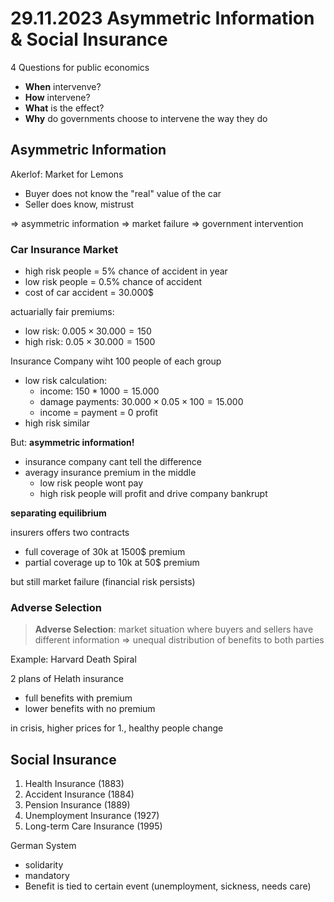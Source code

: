 # 29.11.2023 Asymmetric Information & Social Insurance

4 Questions for public economics

- **When** intervenve?
- **How** intervene?
- **What** is the effect?
- **Why** do governments choose to intervene the way they do

## Asymmetric Information

Akerlof: Market for Lemons

- Buyer does not know the "real" value of the car
- Seller does know, mistrust

=> asymmetric information => market failure => government intervention



### Car Insurance Market

- high risk people = 5% chance of accident in year
- low risk people = 0.5% chance of accident
- cost of car accident = 30.000$

actuarially fair premiums:

- low risk: $0.005 \times 30.000 = 150$
- high risk: $0.05 \times 30.000 = 1500$

Insurance Company wiht 100 people of each group

- low risk calculation:
    - income: $150*1000 = 15.000$
    - damage payments: $30.000 \times 0.05 \times 100 = 15.000$
    - income = payment = 0 profit
- high risk similar

But: **asymmetric information!** 

- insurance company cant tell the difference
- averagy insurance premium in the middle
    - low risk people wont pay
    - high risk people will profit and drive company bankrupt



**separating equilibrium**

insurers offers two contracts

- full coverage of 30k at 1500$ premium
- partial coverage up to 10k at 50$ premium

but still market failure (financial risk persists)



### Adverse Selection

> **Adverse Selection**: market situation where buyers and sellers have different information => unequal distribution of benefits to both parties

Example: Harvard Death Spiral

2 plans of Helath insurance

- full benefits with premium
- lower benefits with no premium

in crisis, higher prices for 1., healthy people change



## Social Insurance

1. Health Insurance (1883)
2. Accident Insurance (1884)
3. Pension Insurance (1889)
4. Unemployment Insurance (1927)
5. Long-term Care Insurance (1995)

German System

- solidarity
- mandatory
- Benefit is tied to certain event (unemployment, sickness, needs care)

